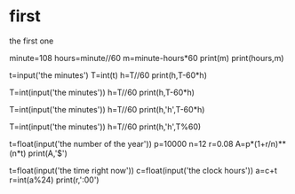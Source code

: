 # first
the first one
                                      
minute=108
hours=minute//60
m=minute-hours*60
print(m)
print(hours,m)

t=input('the minutes')
T=int(t)
h=T//60
print(h,T-60*h)

T=int(input('the minutes'))
h=T//60
print(h,T-60*h)

T=int(input('the minutes'))
h=T//60
print(h,'h',T-60*h)

T=int(input('the minutes'))
h=T//60
print(h,'h',T%60)

t=float(input('the number of the year'))
p=10000
n=12
r=0.08
A=p*(1+r/n)**(n*t)
print(A,'$')

t=float(input('the time right now'))
c=float(input('the clock hours'))
a=c+t
r=int(a%24)
print(r,':00')
